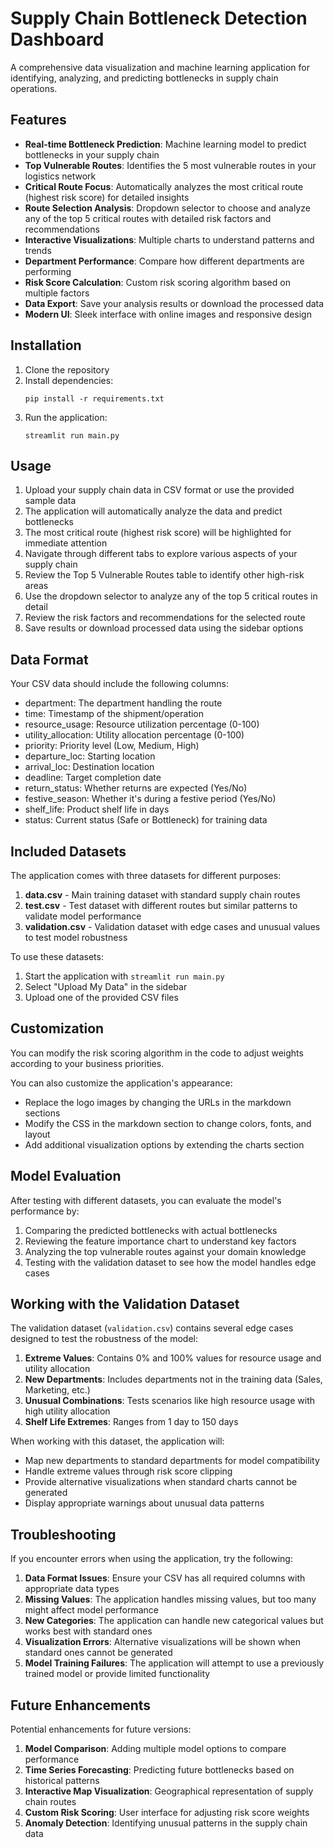 # Supply Chain Bottleneck Detection Dashboard

A comprehensive data visualization and machine learning application for identifying, analyzing, and predicting bottlenecks in supply chain operations.

## Features

- **Real-time Bottleneck Prediction**: Machine learning model to predict bottlenecks in your supply chain
- **Top Vulnerable Routes**: Identifies the 5 most vulnerable routes in your logistics network
- **Critical Route Focus**: Automatically analyzes the most critical route (highest risk score) for detailed insights
- **Route Selection Analysis**: Dropdown selector to choose and analyze any of the top 5 critical routes with detailed risk factors and recommendations
- **Interactive Visualizations**: Multiple charts to understand patterns and trends
- **Department Performance**: Compare how different departments are performing
- **Risk Score Calculation**: Custom risk scoring algorithm based on multiple factors
- **Data Export**: Save your analysis results or download the processed data
- **Modern UI**: Sleek interface with online images and responsive design

## Installation

1. Clone the repository
2. Install dependencies:
   ```
   pip install -r requirements.txt
   ```
3. Run the application:
   ```
   streamlit run main.py
   ```

## Usage

1. Upload your supply chain data in CSV format or use the provided sample data
2. The application will automatically analyze the data and predict bottlenecks
3. The most critical route (highest risk score) will be highlighted for immediate attention
4. Navigate through different tabs to explore various aspects of your supply chain
5. Review the Top 5 Vulnerable Routes table to identify other high-risk areas
6. Use the dropdown selector to analyze any of the top 5 critical routes in detail
7. Review the risk factors and recommendations for the selected route
8. Save results or download processed data using the sidebar options

## Data Format

Your CSV data should include the following columns:
- department: The department handling the route
- time: Timestamp of the shipment/operation
- resource_usage: Resource utilization percentage (0-100)
- utility_allocation: Utility allocation percentage (0-100)
- priority: Priority level (Low, Medium, High)
- departure_loc: Starting location
- arrival_loc: Destination location
- deadline: Target completion date
- return_status: Whether returns are expected (Yes/No)
- festive_season: Whether it's during a festive period (Yes/No)
- shelf_life: Product shelf life in days
- status: Current status (Safe or Bottleneck) for training data

## Included Datasets

The application comes with three datasets for different purposes:

1. **data.csv** - Main training dataset with standard supply chain routes
2. **test.csv** - Test dataset with different routes but similar patterns to validate model performance
3. **validation.csv** - Validation dataset with edge cases and unusual values to test model robustness

To use these datasets:
1. Start the application with `streamlit run main.py`
2. Select "Upload My Data" in the sidebar
3. Upload one of the provided CSV files

## Customization

You can modify the risk scoring algorithm in the code to adjust weights according to your business priorities.

You can also customize the application's appearance:
- Replace the logo images by changing the URLs in the markdown sections
- Modify the CSS in the markdown section to change colors, fonts, and layout
- Add additional visualization options by extending the charts section

## Model Evaluation

After testing with different datasets, you can evaluate the model's performance by:

1. Comparing the predicted bottlenecks with actual bottlenecks
2. Reviewing the feature importance chart to understand key factors
3. Analyzing the top vulnerable routes against your domain knowledge
4. Testing with the validation dataset to see how the model handles edge cases

## Working with the Validation Dataset

The validation dataset (`validation.csv`) contains several edge cases designed to test the robustness of the model:

1. **Extreme Values**: Contains 0% and 100% values for resource usage and utility allocation
2. **New Departments**: Includes departments not in the training data (Sales, Marketing, etc.)
3. **Unusual Combinations**: Tests scenarios like high resource usage with high utility allocation
4. **Shelf Life Extremes**: Ranges from 1 day to 150 days

When working with this dataset, the application will:
- Map new departments to standard departments for model compatibility
- Handle extreme values through risk score clipping
- Provide alternative visualizations when standard charts cannot be generated
- Display appropriate warnings about unusual data patterns

## Troubleshooting

If you encounter errors when using the application, try the following:

1. **Data Format Issues**: Ensure your CSV has all required columns with appropriate data types
2. **Missing Values**: The application handles missing values, but too many might affect model performance
3. **New Categories**: The application can handle new categorical values but works best with standard ones
4. **Visualization Errors**: Alternative visualizations will be shown when standard ones cannot be generated
5. **Model Training Failures**: The application will attempt to use a previously trained model or provide limited functionality

## Future Enhancements

Potential enhancements for future versions:

1. **Model Comparison**: Adding multiple model options to compare performance
2. **Time Series Forecasting**: Predicting future bottlenecks based on historical patterns
3. **Interactive Map Visualization**: Geographical representation of supply chain routes
4. **Custom Risk Scoring**: User interface for adjusting risk score weights
5. **Anomaly Detection**: Identifying unusual patterns in the supply chain data 